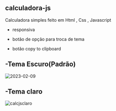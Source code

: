 ## calculadora-js
Calculadora simples feito em Html , Css , Javascript
<br>
- responsiva

- botão de opção para troca de tema

- botão copy to clipboard



## -Tema Escuro(Padrão)
![2023-02-09](https://user-images.githubusercontent.com/122037079/217711841-56d1da58-e1e8-407c-adb0-ef2ad6d89c4c.png)



## -Tema claro

![calcjsclaro](https://user-images.githubusercontent.com/122037079/218276292-8a0ee861-297a-4299-80ac-d4d1661b64c2.png)


